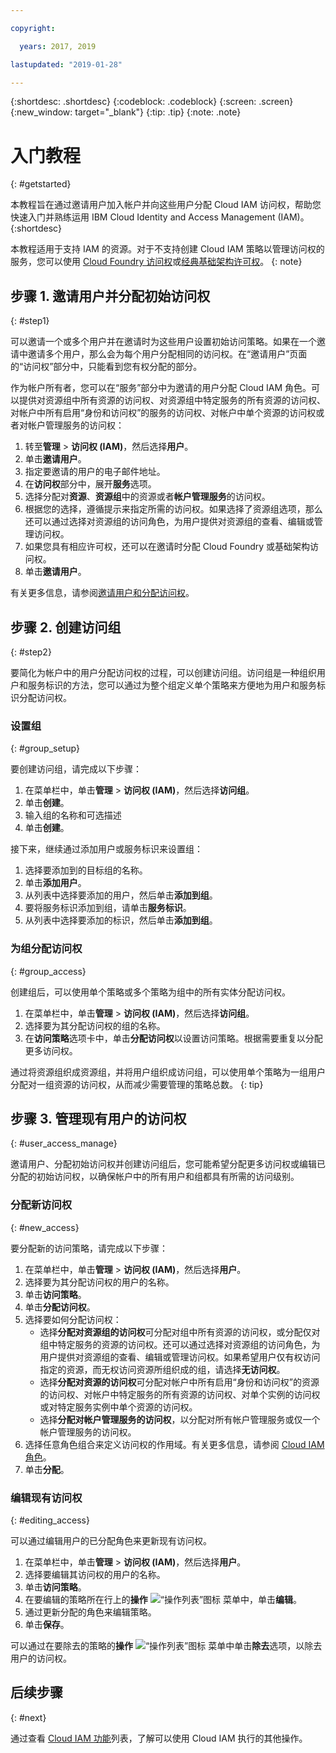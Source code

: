 ```yaml
---

copyright:

  years: 2017, 2019

lastupdated: "2019-01-28"

---
```


{:shortdesc: .shortdesc}
{:codeblock: .codeblock}
{:screen: .screen}
{:new_window: target="_blank"}
{:tip: .tip}
{:note: .note}

# 入门教程
{: #getstarted}

本教程旨在通过邀请用户加入帐户并向这些用户分配 Cloud IAM 访问权，帮助您快速入门并熟练运用 IBM Cloud Identity and Access Management (IAM)。
{:shortdesc}

本教程适用于支持 IAM 的资源。对于不支持创建 Cloud IAM 策略以管理访问权的服务，您可以使用 [Cloud Foundry 访问权](/docs/iam?topic=iam-cfaccess#cfaccess)或[经典基础架构许可权](/docs/iam?topic=iam-infrapermission#infrapermission)。
{: note}


## 步骤 1. 邀请用户并分配初始访问权
{: #step1}

可以邀请一个或多个用户并在邀请时为这些用户设置初始访问策略。如果在一个邀请中邀请多个用户，那么会为每个用户分配相同的访问权。在“邀请用户”页面的“访问权”部分中，只能看到您有权分配的部分。

作为帐户所有者，您可以在“服务”部分中为邀请的用户分配 Cloud IAM 角色。可以提供对资源组中所有资源的访问权、对资源组中特定服务的所有资源的访问权、对帐户中所有启用“身份和访问权”的服务的访问权、对帐户中单个资源的访问权或者对帐户管理服务的访问权：

1. 转至**管理** &gt; **访问权 (IAM)**，然后选择**用户**。
2. 单击**邀请用户**。
3. 指定要邀请的用户的电子邮件地址。
4. 在**访问权**部分中，展开**服务**选项。
5. 选择分配对**资源**、**资源组**中的资源或者**帐户管理服务**的访问权。
6. 根据您的选择，遵循提示来指定所需的访问权。如果选择了资源组选项，那么还可以通过选择对资源组的访问角色，为用户提供对资源组的查看、编辑或管理访问权。
7. 如果您具有相应许可权，还可以在邀请时分配 Cloud Foundry 或基础架构访问权。
8. 单击**邀请用户**。

有关更多信息，请参阅[邀请用户和分配访问权](/docs/iam?topic=iam-iamuserinv#iamuserinv)。

## 步骤 2. 创建访问组
{: #step2}

要简化为帐户中的用户分配访问权的过程，可以创建访问组。访问组是一种组织用户和服务标识的方法，您可以通过为整个组定义单个策略来方便地为用户和服务标识分配访问权。

### 设置组
{: #group_setup}

要创建访问组，请完成以下步骤：

1. 在菜单栏中，单击**管理** &gt; **访问权 (IAM)**，然后选择**访问组**。
2. 单击**创建**。
3. 输入组的名称和可选描述
4. 单击**创建**。

接下来，继续通过添加用户或服务标识来设置组：

1. 选择要添加到的目标组的名称。
2. 单击**添加用户**。
3. 从列表中选择要添加的用户，然后单击**添加到组**。
4. 要将服务标识添加到组，请单击**服务标识**。
5. 从列表中选择要添加的标识，然后单击**添加到组**。

### 为组分配访问权
{: #group_access}

创建组后，可以使用单个策略或多个策略为组中的所有实体分配访问权。 

1. 在菜单栏中，单击**管理** &gt; **访问权 (IAM)**，然后选择**访问组**。
2. 选择要为其分配访问权的组的名称。
3. 在**访问策略**选项卡中，单击**分配访问权**以设置访问策略。根据需要重复以分配更多访问权。

通过将资源组织成资源组，并将用户组织成访问组，可以使用单个策略为一组用户分配对一组资源的访问权，从而减少需要管理的策略总数。
{: tip}


## 步骤 3. 管理现有用户的访问权
{: #user_access_manage}

邀请用户、分配初始访问权并创建访问组后，您可能希望分配更多访问权或编辑已分配的初始访问权，以确保帐户中的所有用户和组都具有所需的访问级别。

### 分配新访问权
{: #new_access}

要分配新的访问策略，请完成以下步骤：

1. 在菜单栏中，单击**管理** &gt; **访问权 (IAM)**，然后选择**用户**。
2. 选择要为其分配访问权的用户的名称。
3. 单击**访问策略**。
4. 单击**分配访问权**。
5. 选择要如何分配访问权： 
    * 选择**分配对资源组的访问权**可分配对组中所有资源的访问权，或分配仅对组中特定服务的资源的访问权。还可以通过选择对资源组的访问角色，为用户提供对资源组的查看、编辑或管理访问权。如果希望用户仅有权访问指定的资源，而无权访问资源所组织成的组，请选择**无访问权**。
    * 选择**分配对资源的访问权**可分配对帐户中所有启用“身份和访问权”的资源的访问权、对帐户中特定服务的所有资源的访问权、对单个实例的访问权或对特定服务实例中单个资源的访问权。 
    * 选择**分配对帐户管理服务的访问权**，以分配对所有帐户管理服务或仅一个帐户管理服务的访问权。 
5. 选择任意角色组合来定义访问权的作用域。有关更多信息，请参阅 [Cloud IAM 角色](/docs/iam?topic=iam-iamusermanrol#iamusermanrol)。
6. 单击**分配**。


### 编辑现有访问权
{: #editing_access}

可以通过编辑用户的已分配角色来更新现有访问权。

1. 在菜单栏中，单击**管理** &gt; **访问权 (IAM)**，然后选择**用户**。
2. 选择要编辑其访问权的用户的名称。
3. 单击**访问策略**。
4. 在要编辑的策略所在行上的**操作** ![“操作列表”图标](../icons/action-menu-icon.svg) 菜单中，单击**编辑**。 
4. 通过更新分配的角色来编辑策略。
5. 单击**保存**。 

可以通过在要除去的策略的**操作** ![“操作列表”图标](../icons/action-menu-icon.svg) 菜单中单击**除去**选项，以除去用户的访问权。

## 后续步骤
{: #next}

通过查看 [Cloud IAM 功能](/docs/iam?topic=iam-features#features)列表，了解可以使用 Cloud IAM 执行的其他操作。
